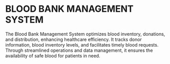 # BLOOD BANK MANAGEMENT SYSTEM
The Blood Bank Management System optimizes blood inventory, donations, and distribution, enhancing healthcare efficiency.
It tracks donor information, blood inventory levels, and facilitates timely blood requests.
Through streamlined operations and data management, it ensures the availability of safe blood for patients in need.
